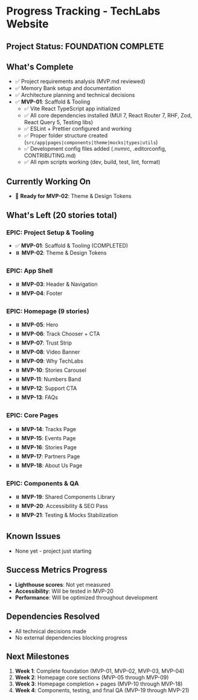 # Progress Tracking - TechLabs Website

## Project Status: **FOUNDATION COMPLETE**

## What's Complete

- ✅ Project requirements analysis (MVP.md reviewed)
- ✅ Memory Bank setup and documentation
- ✅ Architecture planning and technical decisions
- ✅ **MVP-01**: Scaffold & Tooling
  - ✅ Vite React TypeScript app initialized
  - ✅ All core dependencies installed (MUI 7, React Router 7, RHF, Zod, React Query 5, Testing libs)
  - ✅ ESLint + Prettier configured and working
  - ✅ Proper folder structure created (`src/app|pages|components|theme|mocks|types|utils`)
  - ✅ Development config files added (.nvmrc, .editorconfig, CONTRIBUTING.md)
  - ✅ All npm scripts working (dev, build, test, lint, format)

## Currently Working On

- 🔄 **Ready for MVP-02**: Theme & Design Tokens

## What's Left (20 stories total)

### EPIC: Project Setup & Tooling

- ✅ **MVP-01**: Scaffold & Tooling (COMPLETED)
- ⏸️ **MVP-02**: Theme & Design Tokens

### EPIC: App Shell

- ⏸️ **MVP-03**: Header & Navigation
- ⏸️ **MVP-04**: Footer

### EPIC: Homepage (9 stories)

- ⏸️ **MVP-05**: Hero
- ⏸️ **MVP-06**: Track Chooser + CTA
- ⏸️ **MVP-07**: Trust Strip
- ⏸️ **MVP-08**: Video Banner
- ⏸️ **MVP-09**: Why TechLabs
- ⏸️ **MVP-10**: Stories Carousel
- ⏸️ **MVP-11**: Numbers Band
- ⏸️ **MVP-12**: Support CTA
- ⏸️ **MVP-13**: FAQs

### EPIC: Core Pages

- ⏸️ **MVP-14**: Tracks Page
- ⏸️ **MVP-15**: Events Page
- ⏸️ **MVP-16**: Stories Page
- ⏸️ **MVP-17**: Partners Page
- ⏸️ **MVP-18**: About Us Page

### EPIC: Components & QA

- ⏸️ **MVP-19**: Shared Components Library
- ⏸️ **MVP-20**: Accessibility & SEO Pass
- ⏸️ **MVP-21**: Testing & Mocks Stabilization

## Known Issues

- None yet - project just starting

## Success Metrics Progress

- **Lighthouse scores**: Not yet measured
- **Accessibility**: Will be tested in MVP-20
- **Performance**: Will be optimized throughout development

## Dependencies Resolved

- All technical decisions made
- No external dependencies blocking progress

## Next Milestones

1. **Week 1**: Complete foundation (MVP-01, MVP-02, MVP-03, MVP-04)
2. **Week 2**: Homepage core sections (MVP-05 through MVP-09)
3. **Week 3**: Homepage completion + pages (MVP-10 through MVP-18)
4. **Week 4**: Components, testing, and final QA (MVP-19 through MVP-21)
